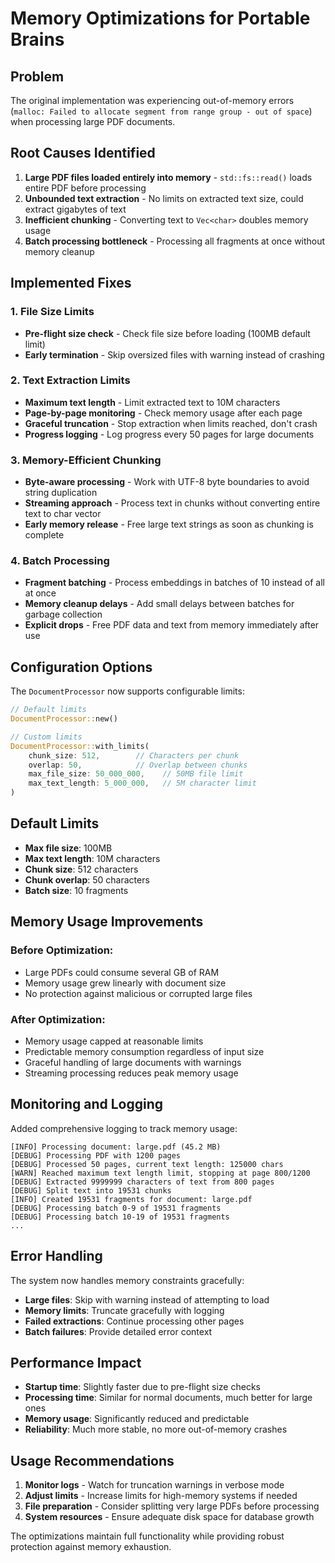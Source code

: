 # Memory Optimizations for Portable Brains

## Problem
The original implementation was experiencing out-of-memory errors (`malloc: Failed to allocate segment from range group - out of space`) when processing large PDF documents.

## Root Causes Identified

1. **Large PDF files loaded entirely into memory** - `std::fs::read()` loads entire PDF before processing
2. **Unbounded text extraction** - No limits on extracted text size, could extract gigabytes of text
3. **Inefficient chunking** - Converting text to `Vec<char>` doubles memory usage
4. **Batch processing bottleneck** - Processing all fragments at once without memory cleanup

## Implemented Fixes

### 1. File Size Limits
- **Pre-flight size check** - Check file size before loading (100MB default limit)
- **Early termination** - Skip oversized files with warning instead of crashing

### 2. Text Extraction Limits
- **Maximum text length** - Limit extracted text to 10M characters
- **Page-by-page monitoring** - Check memory usage after each page
- **Graceful truncation** - Stop extraction when limits reached, don't crash
- **Progress logging** - Log progress every 50 pages for large documents

### 3. Memory-Efficient Chunking
- **Byte-aware processing** - Work with UTF-8 byte boundaries to avoid string duplication
- **Streaming approach** - Process text in chunks without converting entire text to char vector
- **Early memory release** - Free large text strings as soon as chunking is complete

### 4. Batch Processing
- **Fragment batching** - Process embeddings in batches of 10 instead of all at once
- **Memory cleanup delays** - Add small delays between batches for garbage collection
- **Explicit drops** - Free PDF data and text from memory immediately after use

## Configuration Options

The `DocumentProcessor` now supports configurable limits:

```rust
// Default limits
DocumentProcessor::new()

// Custom limits  
DocumentProcessor::with_limits(
    chunk_size: 512,        // Characters per chunk
    overlap: 50,            // Overlap between chunks
    max_file_size: 50_000_000,    // 50MB file limit
    max_text_length: 5_000_000,   // 5M character limit
)
```

## Default Limits

- **Max file size**: 100MB
- **Max text length**: 10M characters  
- **Chunk size**: 512 characters
- **Chunk overlap**: 50 characters
- **Batch size**: 10 fragments

## Memory Usage Improvements

### Before Optimization:
- Large PDFs could consume several GB of RAM
- Memory usage grew linearly with document size
- No protection against malicious or corrupted large files

### After Optimization:
- Memory usage capped at reasonable limits
- Predictable memory consumption regardless of input size
- Graceful handling of large documents with warnings
- Streaming processing reduces peak memory usage

## Monitoring and Logging

Added comprehensive logging to track memory usage:

```
[INFO] Processing document: large.pdf (45.2 MB)
[DEBUG] Processing PDF with 1200 pages  
[DEBUG] Processed 50 pages, current text length: 125000 chars
[WARN] Reached maximum text length limit, stopping at page 800/1200
[DEBUG] Extracted 9999999 characters of text from 800 pages
[DEBUG] Split text into 19531 chunks
[INFO] Created 19531 fragments for document: large.pdf
[DEBUG] Processing batch 0-9 of 19531 fragments
[DEBUG] Processing batch 10-19 of 19531 fragments
...
```

## Error Handling

The system now handles memory constraints gracefully:

- **Large files**: Skip with warning instead of attempting to load
- **Memory limits**: Truncate gracefully with logging
- **Failed extractions**: Continue processing other pages
- **Batch failures**: Provide detailed error context

## Performance Impact

- **Startup time**: Slightly faster due to pre-flight size checks
- **Processing time**: Similar for normal documents, much better for large ones
- **Memory usage**: Significantly reduced and predictable
- **Reliability**: Much more stable, no more out-of-memory crashes

## Usage Recommendations

1. **Monitor logs** - Watch for truncation warnings in verbose mode
2. **Adjust limits** - Increase limits for high-memory systems if needed
3. **File preparation** - Consider splitting very large PDFs before processing
4. **System resources** - Ensure adequate disk space for database growth

The optimizations maintain full functionality while providing robust protection against memory exhaustion.